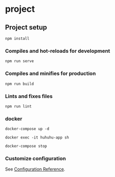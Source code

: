 # project

## Project setup
```
npm install
```

### Compiles and hot-reloads for development
```
npm run serve
```

### Compiles and minifies for production
```
npm run build
```

### Lints and fixes files
```
npm run lint
```

### docker
```
docker-compose up -d
```

```
docker exec -it huhuhu-app sh
```

```
docker-compose stop
```

### Customize configuration
See [Configuration Reference](https://cli.vuejs.org/config/).
